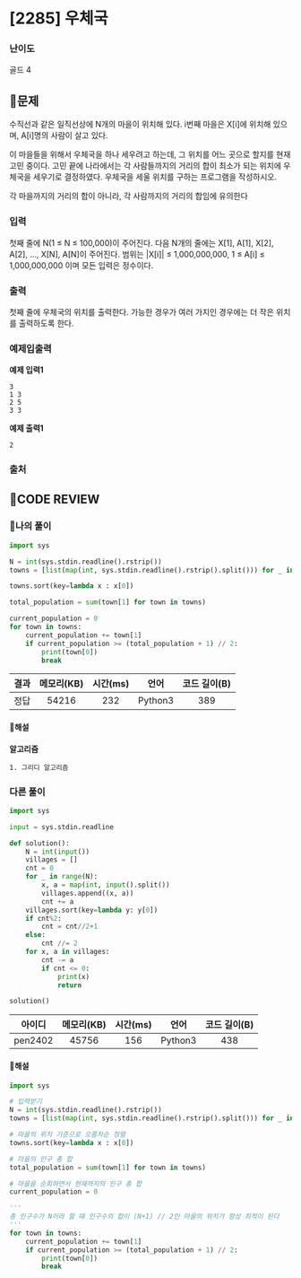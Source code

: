 # [2285] 우체국

### **난이도**
골드 4
## **📝문제**
수직선과 같은 일직선상에 N개의 마을이 위치해 있다. i번째 마을은 X[i]에 위치해 있으며, A[i]명의 사람이 살고 있다.

이 마을들을 위해서 우체국을 하나 세우려고 하는데, 그 위치를 어느 곳으로 할지를 현재 고민 중이다. 고민 끝에 나라에서는 각 사람들까지의 거리의 합이 최소가 되는 위치에 우체국을 세우기로 결정하였다. 우체국을 세울 위치를 구하는 프로그램을 작성하시오.

각 마을까지의 거리의 합이 아니라, 각 사람까지의 거리의 합임에 유의한다
### **입력**
첫째 줄에 N(1 ≤ N ≤ 100,000)이 주어진다. 다음 N개의 줄에는 X[1], A[1], X[2], A[2], …, X[N], A[N]이 주어진다. 범위는 |X[i]| ≤ 1,000,000,000, 1 ≤ A[i] ≤ 1,000,000,000 이며 모든 입력은 정수이다.
### **출력**
첫째 줄에 우체국의 위치를 출력한다. 가능한 경우가 여러 가지인 경우에는 더 작은 위치를 출력하도록 한다.
### **예제입출력**

**예제 입력1**

```
3
1 3
2 5
3 3
```

**예제 출력1**

```
2
```
### **출처**

## **🧐CODE REVIEW**

### **🧾나의 풀이**

```python
import sys

N = int(sys.stdin.readline().rstrip())
towns = [list(map(int, sys.stdin.readline().rstrip().split())) for _ in range(N)]

towns.sort(key=lambda x : x[0])

total_population = sum(town[1] for town in towns)

current_population = 0
for town in towns:
    current_population += town[1]
    if current_population >= (total_population + 1) // 2:
        print(town[0])
        break
```

결과	| 메모리(KB) |	시간(ms) |	언어 |	코드 길이(B)
:----:|:-----:|:-----:|:-----:|:--------:
정답|54216|232|Python3|389
#### **📝해설**

**알고리즘**
```
1. 그리디 알고리즘
```
### **다른 풀이**

```python
import sys

input = sys.stdin.readline

def solution():
    N = int(input())
    villages = []
    cnt = 0
    for _ in range(N):
        x, a = map(int, input().split())
        villages.append((x, a))
        cnt += a
    villages.sort(key=lambda y: y[0])
    if cnt%2:
        cnt = cnt//2+1
    else:
        cnt //= 2
    for x, a in villages:
        cnt -= a
        if cnt <= 0:
            print(x)
            return

solution()
```

아이디 | 메모리(KB) |	시간(ms) |	언어 |	코드 길이(B) 
:-----:|:-----:|:-----:|:----:|:--------:
pen2402|45756|156|Python3|438
#### **📝해설**

```python
import sys

# 입력받기
N = int(sys.stdin.readline().rstrip())
towns = [list(map(int, sys.stdin.readline().rstrip().split())) for _ in range(N)]

# 마을의 위치 기준으로 오름차순 정렬
towns.sort(key=lambda x : x[0])

# 마을의 인구 총 합
total_population = sum(town[1] for town in towns)

# 마을을 순회하면서 현재까지의 인구 총 합
current_population = 0

'''
총 인구수가 N이라 할 때 인구수의 합이 (N+1) // 2인 마을의 위치가 항상 최적이 된다
'''
for town in towns:
    current_population += town[1]
    if current_population >= (total_population + 1) // 2:
        print(town[0])
        break
```